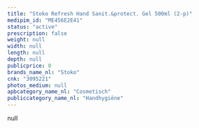 ```yaml
---
title: "Stoko Refresh Hand Sanit.&protect. Gel 500ml (2-p)"
medipim_id: "ME456E2E41"
status: "active"
prescription: false
weight: null
width: null
length: null
depth: null
publicprice: 0
brands_name_nl: "Stoko"
cnk: "3095221"
photos_medium: null
apbcategory_name_nl: "Cosmetisch"
publiccategory_name_nl: "Handhygiëne"
---
```

null
